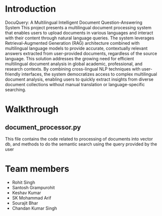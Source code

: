 # Introduction

DocuQuery: A Multilingual Intelligent Document Question-Answering System
This project presents a multilingual document processing system that enables users to upload documents in various languages and interact with their content through natural language queries. The system leverages Retrieval-Augmented Generation (RAG) architecture combined with multilingual language models to provide accurate, contextually relevant answers extracted from user-provided documents, regardless of the source language.
This solution addresses the growing need for efficient multilingual document analysis in global academic, professional, and research contexts. By combining cross-lingual NLP techniques with user-friendly interfaces, the system democratizes access to complex multilingual document analysis, enabling users to quickly extract insights from diverse document collections without manual translation or language-specific searching.


# Walkthrough

## document_processor.py

This file contains the code related to processing of documents into vector db, and methods to do the semantic search using the query provided by the user

# Team members

- Rohit Singh
- Santosh Grampurohit
- Keshav Kumar
- SK Mohammad Arif
- Sourajit Bhar
- Chandan Kumar Singh